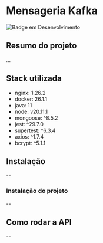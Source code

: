# Mensageria Kafka

![Badge em Desenvolvimento](http://img.shields.io/static/v1?label=STATUS&message=EM%20DESENVOLVIMENTO&color=GREEN)

## Resumo do projeto

...

## Stack utilizada

- nginx: 1.26.2
- docker: 26.1.1
- java: 11
- node: v20.11.1
- mongoose: ^8.5.2
- jest: ^29.7.0
- supertest: ^6.3.4
- axios: ^1.7.4
- bcrypt: ^5.1.1

## Instalação

--

### Instalação do projeto

--

## Como rodar a API

--
